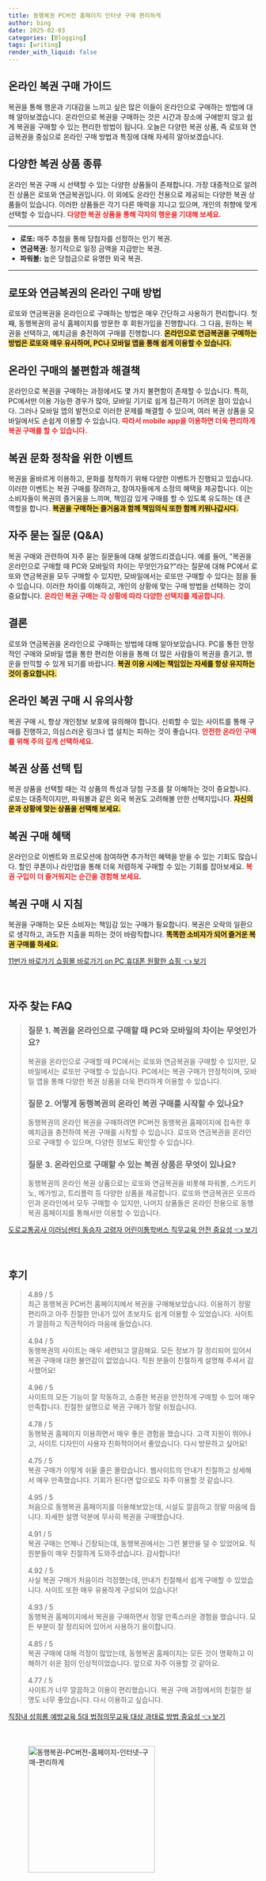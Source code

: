```yaml
---
title: 동행복권 PC버전 홈페이지 인터넷 구매 편리하게
author: bing
date: 2025-02-03
categories: [Blogging]
tags: [writing]
render_with_liquid: false
---
```



<h2 id='온라인_복권_구매_가이드'>온라인 복권 구매 가이드</h2>

<p>복권을 통해 행운과 기대감을 느끼고 싶은 많은 이들이 온라인으로 구매하는 방법에 대해 알아보겠습니다. 온라인으로 복권을 구매하는 것은 시간과 장소에 구애받지 않고 쉽게 복권을 구매할 수 있는 편리한 방법이 됩니다. 오늘은 다양한 복권 상품, 즉 로또와 연금복권을 중심으로 온라인 구매 방법과 특징에 대해 자세히 알아보겠습니다.</p>

<h2 id='복권_상품_종류'>다양한 복권 상품 종류</h2>

<p>온라인 복권 구매 시 선택할 수 있는 다양한 상품들이 존재합니다. 가장 대중적으로 알려진 상품은 로또와 연금복권입니다. 이 외에도 온라인 전용으로 제공되는 다양한 복권 상품들이 있습니다. 이러한 상품들은 각기 다른 매력을 지니고 있으며, 개인의 취향에 맞게 선택할 수 있습니다. <b><span style="color: #ee2323;">다양한 복권 상품을 통해 각자의 행운을 기대해 보세요.</span></b></p>

<hr />

<ul>
    <li><b>로또:</b> 매주 추첨을 통해 당첨자를 선정하는 인기 복권.</li>
    <li><b>연금복권:</b> 정기적으로 일정 금액을 지급받는 복권.</li>
    <li><b>파워볼:</b> 높은 당첨금으로 유명한 외국 복권.</li>
</ul>

<hr />

<h2 id='로또_및_연금복권_구매_방법'>로또와 연금복권의 온라인 구매 방법</h2>

<p>로또와 연금복권을 온라인으로 구매하는 방법은 매우 간단하고 사용하기 편리합니다. 첫째, 동행복권의 공식 홈페이지를 방문한 후 회원가입을 진행합니다. 그 다음, 원하는 복권을 선택하고, 예치금을 충전하여 구매를 진행합니다. <b><span style="background-color: #ffe066;">온라인으로 연금복권을 구매하는 방법은 로또와 매우 유사하며, PC나 모바일 앱을 통해 쉽게 이용할 수 있습니다.</span></b></p>

<h2 id='온라인_구매의_장단점'>온라인 구매의 불편함과 해결책</h2>

<p>온라인으로 복권을 구매하는 과정에서도 몇 가지 불편함이 존재할 수 있습니다. 특히, PC에서만 이용 가능한 경우가 많아, 모바일 기기로 쉽게 접근하기 어려운 점이 있습니다. 그러나 모바일 앱의 발전으로 이러한 문제를 해결할 수 있으며, 여러 복권 상품을 모바일에서도 손쉽게 이용할 수 있습니다. <b><span style="color: #ee2323;">따라서 mobile app을 이용하면 더욱 편리하게 복권 구매를 할 수 있습니다.</span></b></p>

<h2 id='복권_문화_정착을_위한_이벤트'>복권 문화 정착을 위한 이벤트</h2>

<p>복권을 올바르게 이용하고, 문화를 정착하기 위해 다양한 이벤트가 진행되고 있습니다. 이러한 이벤트는 복권 구매를 장려하고, 참여자들에게 소정의 혜택을 제공합니다. 이는 소비자들이 복권의 즐거움을 느끼며, 책임감 있게 구매를 할 수 있도록 유도하는 데 큰 역할을 합니다. <b><span style="background-color: #ffe066;">복권을 구매하는 즐거움과 함께 책임의식 또한 함께 키워나갑시다.</span></b></p>

<h2 id='자주_묻는_질문'>자주 묻는 질문 (Q&A)</h2>

<p>복권 구매와 관련하여 자주 묻는 질문들에 대해 설명드리겠습니다. 예를 들어, "복권을 온라인으로 구매할 때 PC와 모바일의 차이는 무엇인가요?"라는 질문에 대해 PC에서 로또와 연금복권을 모두 구매할 수 있지만, 모바일에서는 로또만 구매할 수 있다는 점을 들 수 있습니다. 이러한 차이를 이해하고, 개인의 상황에 맞는 구매 방법을 선택하는 것이 중요합니다. <b><span style="color: #ee2323;">온라인 복권 구매는 각 상황에 따라 다양한 선택지를 제공합니다.</span></b></p>

<h2 id='결론'>결론</h2>

<p>로또와 연금복권을 온라인으로 구매하는 방법에 대해 알아보았습니다. PC를 통한 안정적인 구매와 모바일 앱을 통한 편리한 이용을 통해 더 많은 사람들이 복권을 즐기고, 행운을 만끽할 수 있게 되기를 바랍니다. <b><span style="background-color: #ffe066;">복권 이용 시에는 책임있는 자세를 항상 유지하는 것이 중요합니다.</span></b></p>

<h2 id='온라인_복권_구매_시_유의사항'>온라인 복권 구매 시 유의사항</h2>

<p>복권 구매 시, 항상 개인정보 보호에 유의해야 합니다. 신뢰할 수 있는 사이트를 통해 구매를 진행하고, 의심스러운 링크나 앱 설치는 피하는 것이 좋습니다. <b><span style="color: #ee2323;">안전한 온라인 구매를 위해 주의 깊게 선택하세요.</span></b></p>

<h2 id='복권_상품_선택_팁'>복권 상품 선택 팁</h2>

<p>복권 상품을 선택할 때는 각 상품의 특성과 당첨 구조를 잘 이해하는 것이 중요합니다. 로또는 대중적이지만, 파워볼과 같은 외국 복권도 고려해볼 만한 선택지입니다. <b><span style="background-color: #ffe066;">자신의 운과 상황에 맞는 상품을 선택해 보세요.</span></b></p>

<h2 id='복권_구매_혜택'>복권 구매 혜택</h2>

<p>온라인으로 이벤트와 프로모션에 참여하면 추가적인 혜택을 받을 수 있는 기회도 많습니다. 할인 쿠폰이나 라인업을 통해 더욱 저렴하게 구매할 수 있는 기회를 잡아보세요. <b><span style="color: #ee2323;">복권 구입이 더 즐거워지는 순간을 경험해 보세요.</span></b></p>

<h2 id='복권_구매_지침'>복권 구매 시 지침</h2>

<p>복권을 구매하는 모든 소비자는 책임감 있는 구매가 필요합니다. 복권은 오락의 일환으로 생각하고, 과도한 지출을 피하는 것이 바람직합니다. <b><span style="background-color: #ffe066;">똑똑한 소비자가 되어 즐거운 복권 구매를 하세요.</span></b></p>


<p><a class="click-button" title="11번가 바로가기 쇼핑몰 바로가기 on PC 휴대폰 원활한 쇼핑" href="https://greenforu.github.io/posts/11%EB%B2%88%EA%B0%80-%EB%B0%94%EB%A1%9C%EA%B0%80%EA%B8%B0-%EC%87%BC%ED%95%91%EB%AA%B0-%EB%B0%94%EB%A1%9C%EA%B0%80%EA%B8%B0-on-PC-%ED%9C%B4%EB%8C%80%ED%8F%B0-%EC%9B%90%ED%99%9C%ED%95%9C-%EC%87%BC%ED%95%91/" rel="dofollow">11번가 바로가기 쇼핑몰 바로가기 on PC 휴대폰 원활한 쇼핑 👈 보기</a></p><br>
<h2 id='자주_찾는_FAQ'>자주 찾는 FAQ</h2>
<div itemscope="" itemtype="https://schema.org/FAQPage"> 
<blockquote> 
<div itemscope="" itemprop="mainEntity" itemtype="https://schema.org/Question"> 
<h3 itemprop="name">질문 1. 복권을 온라인으로 구매할 때 PC와 모바일의 차이는 무엇인가요?</h3> 
<div itemscope="" itemprop="acceptedAnswer" itemtype="https://schema.org/Answer"> 
<span itemprop="text"> 
<p>복권을 온라인으로 구매할 때 PC에서는 로또와 연금복권을 구매할 수 있지만, 모바일에서는 로또만 구매할 수 있습니다. PC에서는 복권 구매가 안정적이며, 모바일 앱을 통해 다양한 복권 상품을 더욱 편리하게 이용할 수 있습니다.</p> 
</span> 
</div> 
</div> 
<div itemscope="" itemprop="mainEntity" itemtype="https://schema.org/Question"> 
<h3 itemprop="name">질문 2. 어떻게 동행복권의 온라인 복권 구매를 시작할 수 있나요?</h3> 
<div itemscope="" itemprop="acceptedAnswer" itemtype="https://schema.org/Answer"> 
<span itemprop="text"> 
<p>동행복권의 온라인 복권을 구매하려면 PC버전 동행복권 홈페이지에 접속한 후 예치금을 충전하여 복권 구매를 시작할 수 있습니다. 로또와 연금복권을 온라인으로 구매할 수 있으며, 다양한 정보도 확인할 수 있습니다.</p> 
</span> 
</div> 
</div> 
<div itemscope="" itemprop="mainEntity" itemtype="https://schema.org/Question"> 
<h3 itemprop="name">질문 3. 온라인으로 구매할 수 있는 복권 상품은 무엇이 있나요?</h3> 
<div itemscope="" itemprop="acceptedAnswer" itemtype="https://schema.org/Answer"> 
<span itemprop="text"> 
<p>동행복권의 온라인 복권 상품으로는 로또와 연금복권을 비롯해 파워볼, 스키드키노, 메가빙고, 트리플럭 등 다양한 상품을 제공합니다. 로또와 연금복권은 오프라인과 온라인에서 모두 구매할 수 있지만, 나머지 상품들은 온라인 전용으로 동행복권 홈페이지를 통해서만 이용할 수 있습니다.</p> 
</span> 
</div> 
</div> 
</blockquote> 
</div>
<p><a class="click-button" title="도로교통공사 이러닝센터 동승자 고령자 어린이통학버스 직무교육 안전 중요성" href="https://greenforu.github.io/posts/%EB%8F%84%EB%A1%9C%EA%B5%90%ED%86%B5%EA%B3%B5%EC%82%AC-%EC%9D%B4%EB%9F%AC%EB%8B%9D%EC%84%BC%ED%84%B0-%EB%8F%99%EC%8A%B9%EC%9E%90-%EA%B3%A0%EB%A0%B9%EC%9E%90-%EC%96%B4%EB%A6%B0%EC%9D%B4%ED%86%B5%ED%95%99%EB%B2%84%EC%8A%A4-%EC%A7%81%EB%AC%B4%EA%B5%90%EC%9C%A1-%EC%95%88%EC%A0%84-%EC%A4%91%EC%9A%94%EC%84%B1/" rel="dofollow">도로교통공사 이러닝센터 동승자 고령자 어린이통학버스 직무교육 안전 중요성 👈 보기</a></p><br>
<h2 id='후기'>후기</h2>
<div itemscope itemtype="https://schema.org/Product">
  <blockquote>
  <div itemprop="review" itemscope itemtype="https://schema.org/Review">
      <div itemprop="reviewRating" itemscope itemtype="https://schema.org/Rating"> <span itemprop="ratingValue">4.89</span> / <span itemprop="bestRating">5</span> </div>
      <span itemprop="reviewBody">최근 동행복권 PC버전 홈페이지에서 복권을 구매해보았습니다. 이용하기 정말 편리하고 아주 친절한 안내가 있어 초보자도 쉽게 이용할 수 있었습니다. 사이트가 깔끔하고 직관적이라 마음에 들었습니다.</span>
  </div>
  <br>
  <div itemprop="review" itemscope itemtype="https://schema.org/Review">
      <div itemprop="reviewRating" itemscope itemtype="https://schema.org/Rating"> <span itemprop="ratingValue">4.94</span> / <span itemprop="bestRating">5</span> </div>
      <span itemprop="reviewBody">동행복권의 사이트는 매우 세련되고 깔끔해요. 모든 정보가 잘 정리되어 있어서 복권 구매에 대한 불안감이 없었습니다. 직원 분들이 친절하게 설명해 주셔서 감사했어요!</span>
  </div>
  <br>
  <div itemprop="review" itemscope itemtype="https://schema.org/Review">
      <div itemprop="reviewRating" itemscope itemtype="https://schema.org/Rating"> <span itemprop="ratingValue">4.96</span> / <span itemprop="bestRating">5</span> </div>
      <span itemprop="reviewBody">사이트의 모든 기능이 잘 작동하고, 소중한 복권을 안전하게 구매할 수 있어 매우 만족합니다. 친절한 설명으로 복권 구매가 정말 쉬웠습니다.</span>
  </div>
  <br>
  <div itemprop="review" itemscope itemtype="https://schema.org/Review">
      <div itemprop="reviewRating" itemscope itemtype="https://schema.org/Rating"> <span itemprop="ratingValue">4.78</span> / <span itemprop="bestRating">5</span> </div>
      <span itemprop="reviewBody">동행복권 홈페이지 이용하면서 매우 좋은 경험을 했습니다. 고객 지원이 뛰어나고, 사이트 디자인이 사용자 친화적이어서 좋았습니다. 다시 방문하고 싶어요!</span>
  </div>
  <br>
  <div itemprop="review" itemscope itemtype="https://schema.org/Review">
      <div itemprop="reviewRating" itemscope itemtype="https://schema.org/Rating"> <span itemprop="ratingValue">4.75</span> / <span itemprop="bestRating">5</span> </div>
      <span itemprop="reviewBody">복권 구매가 이렇게 쉬울 줄은 몰랐습니다. 웹사이트의 안내가 친절하고 상세해서 매우 만족했습니다. 기회가 된다면 앞으로도 자주 이용할 것 같습니다.</span>
  </div>
  <br>
  <div itemprop="review" itemscope itemtype="https://schema.org/Review">
      <div itemprop="reviewRating" itemscope itemtype="https://schema.org/Rating"> <span itemprop="ratingValue">4.95</span> / <span itemprop="bestRating">5</span> </div>
      <span itemprop="reviewBody">처음으로 동행복권 홈페이지를 이용해보았는데, 시설도 깔끔하고 정말 마음에 듭니다. 자세한 설명 덕분에 무사히 복권을 구매했습니다.</span>
  </div>
  <br>
  <div itemprop="review" itemscope itemtype="https://schema.org/Review">
      <div itemprop="reviewRating" itemscope itemtype="https://schema.org/Rating"> <span itemprop="ratingValue">4.91</span> / <span itemprop="bestRating">5</span> </div>
      <span itemprop="reviewBody">복권 구매는 언제나 긴장되는데, 동행복권에서는 그런 불안을 덜 수 있었어요. 직원분들이 매우 친절하게 도와주셨습니다. 감사합니다!</span>
  </div>
  <br>
  <div itemprop="review" itemscope itemtype="https://schema.org/Review">
      <div itemprop="reviewRating" itemscope itemtype="https://schema.org/Rating"> <span itemprop="ratingValue">4.92</span> / <span itemprop="bestRating">5</span> </div>
      <span itemprop="reviewBody">사실 복권 구매가 처음이라 걱정했는데, 안내가 친절해서 쉽게 구매할 수 있었습니다. 사이트 또한 매우 유용하게 구성되어 있습니다!</span>
  </div>
  <br>
  <div itemprop="review" itemscope itemtype="https://schema.org/Review">
      <div itemprop="reviewRating" itemscope itemtype="https://schema.org/Rating"> <span itemprop="ratingValue">4.93</span> / <span itemprop="bestRating">5</span> </div>
      <span itemprop="reviewBody">동행복권 홈페이지에서 복권을 구매하면서 정말 만족스러운 경험을 했습니다. 모든 부분이 잘 정리되어 있어서 사용하기 용이합니다.</span>
  </div>
  <br>
  <div itemprop="review" itemscope itemtype="https://schema.org/Review">
      <div itemprop="reviewRating" itemscope itemtype="https://schema.org/Rating"> <span itemprop="ratingValue">4.85</span> / <span itemprop="bestRating">5</span> </div>
      <span itemprop="reviewBody">복권 구매에 대해 걱정이 많았는데, 동행복권 홈페이지는 모든 것이 명확하고 이해하기 쉬운 점이 인상적이었습니다. 앞으로 자주 이용할 것 같아요.</span>
  </div>
  <br>
  <div itemprop="review" itemscope itemtype="https://schema.org/Review">
      <div itemprop="reviewRating" itemscope itemtype="https://schema.org/Rating"> <span itemprop="ratingValue">4.77</span> / <span itemprop="bestRating">5</span> </div>
      <span itemprop="reviewBody">사이트가 너무 깔끔하고 이용이 편리했습니다. 복권 구매 과정에서의 친절한 설명도 너무 좋았습니다. 다시 이용하고 싶습니다.</span>
  </div>
  </blockquote>
</div>
<p><a class="click-button" title="직장내 성희롱 예방교육 5대 법정의무교육 대상 과태료 방법 중요성" href="https://greenforu.github.io/posts/%EC%A7%81%EC%9E%A5%EB%82%B4-%EC%84%B1%ED%9D%AC%EB%A1%B1-%EC%98%88%EB%B0%A9%EA%B5%90%EC%9C%A1-5%EB%8C%80-%EB%B2%95%EC%A0%95%EC%9D%98%EB%AC%B4%EA%B5%90%EC%9C%A1-%EB%8C%80%EC%83%81-%EA%B3%BC%ED%83%9C%EB%A3%8C-%EB%B0%A9%EB%B2%95-%EC%A4%91%EC%9A%94%EC%84%B1/" rel="dofollow">직장내 성희롱 예방교육 5대 법정의무교육 대상 과태료 방법 중요성 👈 보기</a></p><br>
<figure class="image"><img src="https://greenforu.github.io/assets/img/thumbnail/동행복권-PC버전-홈페이지-인터넷-구매-편리하게.webp" alt="동행복권-PC버전-홈페이지-인터넷-구매-편리하게" width="256" height="256"></figure>